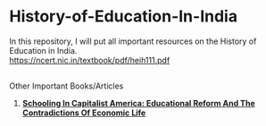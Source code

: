 # History-of-Education-In-India
In this repository, I will put all important resources on the History of Education in India.  
https://ncert.nic.in/textbook/pdf/heih111.pdf
##
Other Important Books/Articles
1. [**Schooling In Capitalist America: Educational Reform And The Contradictions Of Economic Life**](https://books.google.co.in/books/about/Schooling_in_Capitalist_America.html?id=gwfcAgAAQBAJ&printsec=frontcover&source=kp_read_button&hl=en&newbks=1&newbks_redir=0&redir_esc=y#v=onepage&q&f=false)

